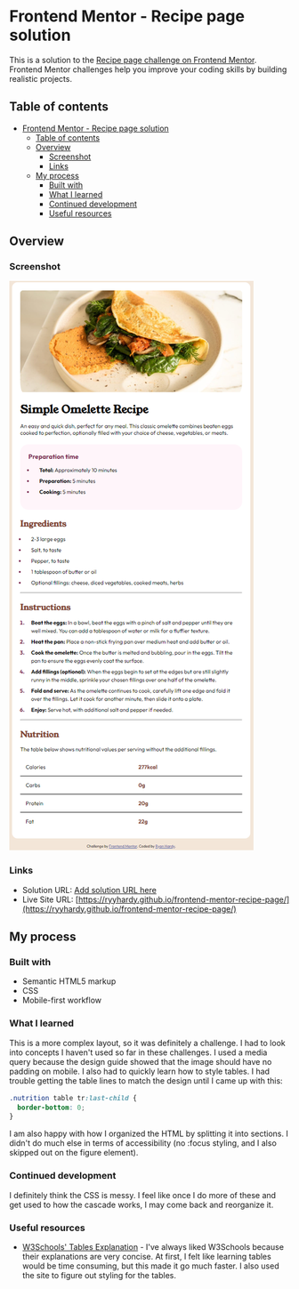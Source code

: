 # Frontend Mentor - Recipe page solution

This is a solution to the [Recipe page challenge on Frontend Mentor](https://www.frontendmentor.io/challenges/recipe-page-KiTsR8QQKm). Frontend Mentor challenges help you improve your coding skills by building realistic projects. 

## Table of contents

- [Frontend Mentor - Recipe page solution](#frontend-mentor---recipe-page-solution)
    - [Table of contents](#table-of-contents)
    - [Overview](#overview)
        - [Screenshot](#screenshot)
        - [Links](#links)
    - [My process](#my-process)
        - [Built with](#built-with)
        - [What I learned](#what-i-learned)
        - [Continued development](#continued-development)
        - [Useful resources](#useful-resources)

## Overview

### Screenshot

![](./screenshot.png)

### Links

- Solution URL: [Add solution URL here](https://your-solution-url.com)
- Live Site URL: [https://ryyhardy.github.io/frontend-mentor-recipe-page/](https://ryyhardy.github.io/frontend-mentor-recipe-page/)

## My process

### Built with

- Semantic HTML5 markup
- CSS
- Mobile-first workflow

### What I learned

This is a more complex layout, so it was definitely a challenge. I had to look into
concepts I haven't used so far in these challenges. I used a media query because the
design guide showed that the image should have no padding on mobile. I also had to
quickly learn how to style tables. I had trouble getting the table lines to match
the design until I came up with this:

```css
.nutrition table tr:last-child {
  border-bottom: 0;
}
```
I am also happy with how I organized the HTML by splitting it into sections. I didn't
do much else in terms of accessibility (no :focus styling, and I also skipped out
on the figure element).

### Continued development

I definitely think the CSS is messy. I feel like once I do more of these and get used to
how the cascade works, I may come back and reorganize it.

### Useful resources

- [W3Schools' Tables Explanation](https://www.w3schools.com/css/css_table.asp) - I've always liked W3Schools because their explanations are very concise. At first, I felt like learning tables would
be time consuming, but this made it go much faster. I also used the site to figure out styling for the tables.
